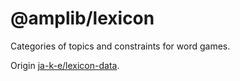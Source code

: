# @amplib/lexicon

Categories of topics and constraints for word games.

Origin [ja-k-e/lexicon-data](https://github.com/ja-k-e/lexicon-data).

